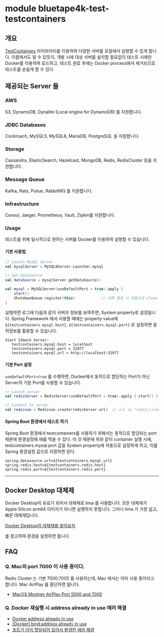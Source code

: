# module bluetape4k-test-testcontainers

## 개요

[TestContainers](https://www.testcontainers.org) 라이브러리를 이용하여 다양한 서버를 로컬에서 실행할 수 있게 합니다.
이름에서도 알 수 있듯이, 개발 시에 대상 서버를 설치할 필요없이 테스트 시에만 Docker를 이용하여 로드하고, 테스트 완료 후에는 Docker process에서 제거되므로 테스트를 손쉽게 할 수 있다

## 제공되는 Server 들

### AWS

S3, DynamoDB, Dynalite (Local engine for DynamoDB) 를 지원합니다.

### JDBC Databases

Cockroach, MySQL5, MySQL8, MariaDB, PostgreSQL 을 지원합니다.

### Storage

Cassandra, ElasticSearch, Hazelcast, MongoDB, Redis, RedisCluster 등을 지원합니다.

### Message Queue

Kafka, Nats, Pulsar, RabbitMQ 를 지원합니다.

### Infrastructure

Consul, Jaeger, Prometheus, Vault, Zipkin를 지원합니다.

### Usage

테스트를 위해 일시적으로 원하는 서버를 Docker를 이용하여 실행할 수 있습니다.

#### 기본 사용법

```kotlin
// Launch MySQL Server
val mysqlServer = MySQL8Server.Launcher.mysql

// Get Datasource
val dataSource = mysqlServer.getDataSource()
```

```kotlin
val mysql = MySQLServer(useDefaultPort = true).apply {
    start()
    ShutdownQueue.register(this)            // JVM 종료 시 자동으로 close 되도록 합니다    
}
```

실행하면 로그에 다음과 같이 서버의 정보를 보여주면, System property로 설정됩니다.
Spring Framework 에서 사용할 때에는 property value에 `${testcontainers.mysql.host}`, `${testcontainers.mysql.port}` 로 설정하면 동적정보를
활용할 수 있습니다.

```log
Start S3mock Server:
   testcontainers.mysql.host = localhost
   testcontainers.mysql.port = 32977
   testcontainers.mysql.url = http://localhost:32977
```

#### 기본 Port 설정

`useDefaultPort=true` 를 수행하면, Docker에서 동적으로 할당하는 Port가 아닌 Server의 기본 Port를 사용할 수 있습니다.

```kotlin
// Launch server
val redisServer = RedisServer(useDefaultPort = true).apply { start() }

// Connect to server
val redisson = Redisson.create(redisServer.url)  // url is "redis://localhost:6379"
```

#### Spring Boot 환경에서 테스트 하기

Spring Boot 환경에서 testcontainers를 사용하기 위해서는 동적으로 할당되는 port 때문에 환경설정에 애를 먹을 수 있다.
이 것 때문에 위와 같이 container 실행 시에, testcontainers.mysql.port 값을 System property에 자동으로 설정하게 하고, 이를 Spring 환경설정 값으로 지정하면 된다.

```properties
spring.datasource.url=${testcontainers.mysql.url}
spring.redis.host=${testcontainers.redis.host}
spring.redis.port=${testcontainers.redis.port}
```

---

## Docker Desktop 대체제

Docker Desktop이 유료가 되어서 대체재로 lima 를 사용합니다.
모든 대체재가 Apple Silicon arm64 이미지가 아니면 실행하지 못합니다.
그마나 lima 가 가장 쉽고, 빠른 대체재입니다.

[Docker Desktop의 대체재를 찾아보자](https://byungwoo.oopy.io/0e5485ba-dc5e-4951-a611-81ce08291817)

를 참고하여 환경을 설정하면 됩니다.

## FAQ

### Q. Mac의 port 7000 이 사용 중이다.

Redis Cluster 는 기본 7000:7005 를 사용하는데, Mac 에서는 이미 사용 중이라고 합니다.
Mac AirPlay 를 중단하면 됩니다.

* [MacOS Montrey AirPlay Port 5000 and 7000](https://jaynamm.tistory.com/entry/%EB%A7%A5%EB%B6%81%EC%97%90%EC%84%9C-5000%EB%B2%88-%ED%8F%AC%ED%8A%B8%EA%B0%80-%EC%82%AC%EC%9A%A9%EC%A4%91%EC%9D%B4%EB%8B%A4-MacOS-Montrey)

### Q. Docker 재실행 시 address already in use 에러 해결

* [Docker address already in use](https://www.baeldung.com/linux/docker-address-already-in-use)
* [[Docker] bind:address already in use](https://steady-coding.tistory.com/488)
* [포트가 이미 할달되어 있어서 발생한 에러 해결](https://a-half-human-half-developer.tistory.com/18)  
